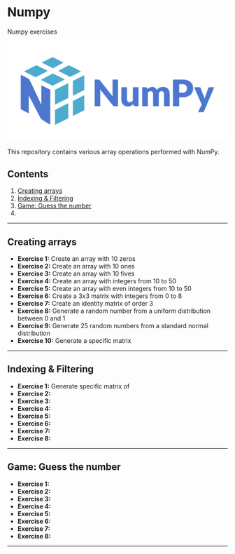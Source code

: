 # Numpy
 Numpy exercises

![alt text](image.png)


This repository contains various array operations performed with NumPy.

## Contents

1. [Creating arrays](#Creating-arrays)
2. [Indexing & Filtering](#Indexing-&-Filtering)
3. [Game: Guess the number](#Game:-Guess-the-number)
4. [](#)

---

## Creating arrays

- **Exercise 1:** Create an array with 10 zeros
- **Exercise 2:** Create an array with 10 ones
- **Exercise 3:** Create an array with 10 fives
- **Exercise 4:** Create an array with integers from 10 to 50
- **Exercise 5:** Create an array with even integers from 10 to 50
- **Exercise 6:** Create a 3x3 matrix with integers from 0 to 8
- **Exercise 7:** Create an identity matrix of order 3
- **Exercise 8:** Generate a random number from a uniform distribution between 0 and 1
- **Exercise 9:** Generate 25 random numbers from a standard normal distribution
- **Exercise 10:** Generate a specific matrix

---

## Indexing & Filtering

- **Exercise 1:** Generate specific matrix of 
- **Exercise 2:** 
- **Exercise 3:** 
- **Exercise 4:** 
- **Exercise 5:** 
- **Exercise 6:** 
- **Exercise 7:** 
- **Exercise 8:** 

---

## Game: Guess the number

- **Exercise 1:** 
- **Exercise 2:** 
- **Exercise 3:** 
- **Exercise 4:** 
- **Exercise 5:** 
- **Exercise 6:** 
- **Exercise 7:** 
- **Exercise 8:** 

---